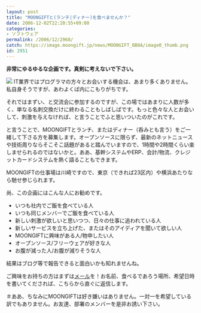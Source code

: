 ```yaml
---
layout: post
title: "MOONGIFTと(ランチ|ディナー)を食べませんか？"
date: 2006-12-02T22:20:55+09:00
categories:
- ソフトウェア
permalink: /2006/12/2968/
catch: https://image.moongift.jp/news/MOONGIFT_BB8A/image0_thumb.png
id: 2951
---
```

 **非常にゆるゆるな企画です。真剣に考えないで下さい。**

 

[![](https://image.moongift.jp/news/MOONGIFT_BB8A/image0_thumb.png)](https://image.moongift.jp/news/MOONGIFT_BB8A/image02.png) IT業界ではプログラマの方々とお会いする機会は、あまり多くありません。私自身そうですが、あわよくば内にこもりがちです。

 

それではまずい、と交流会に参加するのですが、この場ではあまりに人数が多く、単なる名刺交換だけに終わることもしばしばです。もっと色々な人とお会いして、刺激を与えなければ、と言うことでふと思いついたのがこれです。

 

と言うことで、MOONGIFTとランチ、またはディナー（呑みとも言う）をご一緒して下さる方を募集します。オープンソースに限らず、最新のネットニュースや技術周りならそこそこ話題があると踏んでいますので、1時間や2時間くらい楽しませられるのではないかと。ああ、基幹システムやERP、会計/物流、クレジットカードシステムを熱く語ることもできます。

 

MOONGIFTの仕事場は川崎ですので、東京（できれば23区内）や横浜あたりなら馳せ参じられます。

 

尚、この企画にはこんな人にお勧めです。

 
- いつも社内でご飯を食べている人
- いつも同じメンバーでご飯を食べている人
- 新しい刺激が欲しいと思いつつ、日々の仕事に追われている人
- 新しいサービスを立ち上げた、またはそのアイディアを聞いて欲しい人
- MOONGIFTに興味がある人/物申したい人
- オープンソース/フリーウェアが好きな人
- お腹が減った人/お腹が減りそうな人

結果はブログ等で報告できると面白いかも知れませんね。

 

ご興味をお持ちの方はまずは[メール](mailto:moongift+lunch@google.com)を！お名前、食べるであろう場所、希望日時を書いてくだされば、こちらから直ぐに返信します。

 

＃ああ、ちなみにMOONGIFTは好き嫌いはありません。一対一を希望している訳でもありません。お友達、部署のメンバーを是非お誘い下さい。

